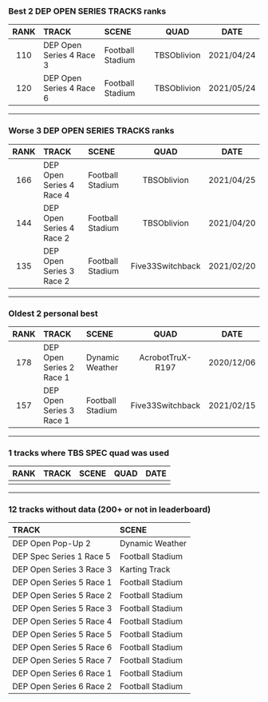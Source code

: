 ### Best 2 DEP OPEN SERIES TRACKS ranks
|RANK|TRACK|SCENE|QUAD|DATE|
|:---:|:---|:---|:---:|:---:|
|110|DEP Open Series 4 Race 3|Football Stadium|TBSOblivion|2021/04/24|
|120|DEP Open Series 4 Race 6|Football Stadium|TBSOblivion|2021/05/24|
---
### Worse 3 DEP OPEN SERIES TRACKS ranks
|RANK|TRACK|SCENE|QUAD|DATE|
|:---:|:---|:---|:---:|:---:|
|166|DEP Open Series 4 Race 4|Football Stadium|TBSOblivion|2021/04/25|
|144|DEP Open Series 4 Race 2|Football Stadium|TBSOblivion|2021/04/20|
|135|DEP Open Series 3 Race 2|Football Stadium|Five33Switchback|2021/02/20|
---
### Oldest 2 personal best
|RANK|TRACK|SCENE|QUAD|DATE|
|:---:|:---|:---|:---:|:---:|
|178|DEP Open Series 2 Race 1|Dynamic Weather|AcrobotTruX-R197|2020/12/06|
|157|DEP Open Series 3 Race 1|Football Stadium|Five33Switchback|2021/02/15|
---
### 1 tracks where TBS SPEC quad was used
|RANK|TRACK|SCENE|QUAD|DATE|
|:---:|:---|:---|:---:|:---:|
||||||
---
### 12 tracks without data (200+ or not in leaderboard)
|TRACK|SCENE|
|:---|:---|
|DEP Open Pop-Up 2|Dynamic Weather|
|DEP Spec Series 1 Race 5|Football Stadium|
|DEP Open Series 3 Race 3|Karting Track|
|DEP Open Series 5 Race 1|Football Stadium|
|DEP Open Series 5 Race 2|Football Stadium|
|DEP Open Series 5 Race 3|Football Stadium|
|DEP Open Series 5 Race 4|Football Stadium|
|DEP Open Series 5 Race 5|Football Stadium|
|DEP Open Series 5 Race 6|Football Stadium|
|DEP Open Series 5 Race 7|Football Stadium|
|DEP Open Series 6 Race 1|Football Stadium|
|DEP Open Series 6 Race 2|Football Stadium|
